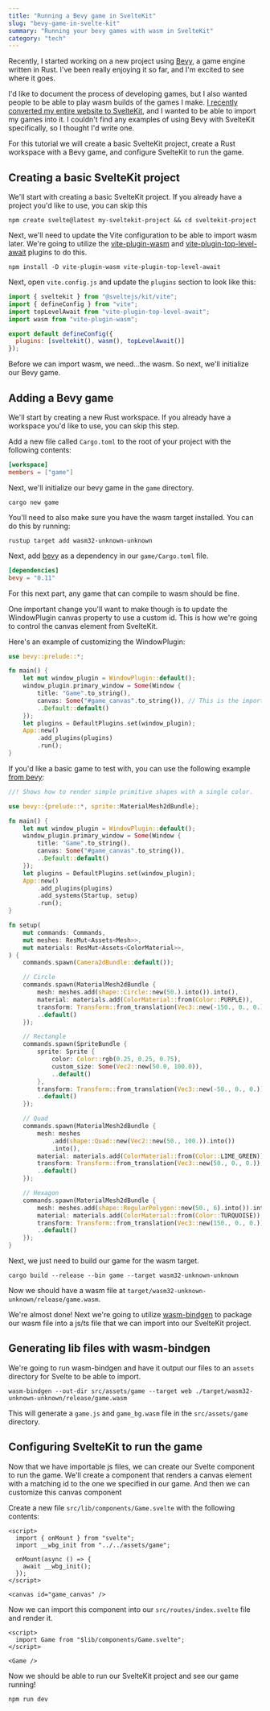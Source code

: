 ```yaml
---
title: "Running a Bevy game in SvelteKit"
slug: "bevy-game-in-svelte-kit"
summary: "Running your bevy games with wasm in SvelteKit"
category: "tech"
---
```


Recently, I started working on a new project using [Bevy](https://bevyengine.org/), a game engine written in Rust. I've
been
really enjoying it so far, and I'm excited to see where it goes.

I'd like to document the process of developing games, but I also wanted people to be able to play wasm builds of the
games I make.
[I recently converted my entire website to SvelteKit](https://github.com/sneakycrow/website/releases/tag/v6.0.0),
and I wanted to be able to import my games into it. I couldn't find any examples of using Bevy with SvelteKit
specifically, so I thought I'd write one.

For this tutorial we will create a basic SvelteKit project, create a Rust workspace with a Bevy game, and configure
SvelteKit to run the game.

## Creating a basic SvelteKit project

We'll start with creating a basic SvelteKit project. If you already have a project you'd like to use, you can skip this

```shell
npm create svelte@latest my-sveltekit-project && cd sveltekit-project
```

Next, we'll need to update the Vite configuration to be able to import wasm later.
We're going to utilize the [vite-plugin-wasm]() and [vite-plugin-top-level-await]() plugins to do this.

```shell
npm install -D vite-plugin-wasm vite-plugin-top-level-await
```

Next, open `vite.config.js` and update the `plugins` section to look like this:

```js vite.config.js
import { sveltekit } from "@sveltejs/kit/vite";
import { defineConfig } from "vite";
import topLevelAwait from "vite-plugin-top-level-await";
import wasm from "vite-plugin-wasm";

export default defineConfig({
  plugins: [sveltekit(), wasm(), topLevelAwait()]
});
```

Before we can import wasm, we need...the wasm. So next, we'll initialize our Bevy game.

## Adding a Bevy game

We'll start by creating a new Rust workspace. If you already have a workspace you'd like to use, you can skip this step.

Add a new file called `Cargo.toml` to the root of your project with the following contents:

```toml
[workspace]
members = ["game"]
```

Next, we'll initialize our bevy game in the `game` directory.

```shell
cargo new game
```

You'll need to also make sure you have the wasm target installed. You can do this by running:

```shell
rustup target add wasm32-unknown-unknown
```

Next, add [bevy](https://bevyengine.org) as a dependency in our `game/Cargo.toml` file.

```toml
[dependencies]
bevy = "0.11"
```

For this next part, any game that can compile to wasm should be fine.

One important change you'll want to make though is to update the WindowPlugin canvas property to use a custom id. This
is how we're going to control the canvas element from SvelteKit.

Here's an example of customizing the WindowPlugin:

```rust
use bevy::prelude::*;

fn main() {
    let mut window_plugin = WindowPlugin::default();
    window_plugin.primary_window = Some(Window {
        title: "Game".to_string(),
        canvas: Some("#game_canvas".to_string()), // This is the important part
        ..Default::default()
    });
    let plugins = DefaultPlugins.set(window_plugin);
    App::new()
        .add_plugins(plugins)
        .run();
}

```

If you'd like a basic game to test with, you can
use the following example [from bevy](https://github.com/bevyengine/bevy/blob/latest/examples/2d/2d_shapes.rs):

```rust
//! Shows how to render simple primitive shapes with a single color.

use bevy::{prelude::*, sprite::MaterialMesh2dBundle};

fn main() {
    let mut window_plugin = WindowPlugin::default();
    window_plugin.primary_window = Some(Window {
        title: "Game".to_string(),
        canvas: Some("#game_canvas".to_string()),
        ..Default::default()
    });
    let plugins = DefaultPlugins.set(window_plugin);
    App::new()
        .add_plugins(plugins)
        .add_systems(Startup, setup)
        .run();
}

fn setup(
    mut commands: Commands,
    mut meshes: ResMut<Assets<Mesh>>,
    mut materials: ResMut<Assets<ColorMaterial>>,
) {
    commands.spawn(Camera2dBundle::default());

    // Circle
    commands.spawn(MaterialMesh2dBundle {
        mesh: meshes.add(shape::Circle::new(50.).into()).into(),
        material: materials.add(ColorMaterial::from(Color::PURPLE)),
        transform: Transform::from_translation(Vec3::new(-150., 0., 0.)),
        ..default()
    });

    // Rectangle
    commands.spawn(SpriteBundle {
        sprite: Sprite {
            color: Color::rgb(0.25, 0.25, 0.75),
            custom_size: Some(Vec2::new(50.0, 100.0)),
            ..default()
        },
        transform: Transform::from_translation(Vec3::new(-50., 0., 0.)),
        ..default()
    });

    // Quad
    commands.spawn(MaterialMesh2dBundle {
        mesh: meshes
            .add(shape::Quad::new(Vec2::new(50., 100.)).into())
            .into(),
        material: materials.add(ColorMaterial::from(Color::LIME_GREEN)),
        transform: Transform::from_translation(Vec3::new(50., 0., 0.)),
        ..default()
    });

    // Hexagon
    commands.spawn(MaterialMesh2dBundle {
        mesh: meshes.add(shape::RegularPolygon::new(50., 6).into()).into(),
        material: materials.add(ColorMaterial::from(Color::TURQUOISE)),
        transform: Transform::from_translation(Vec3::new(150., 0., 0.)),
        ..default()
    });
}
```

Next, we just need to build our game for the wasm target.

```shell
cargo build --release --bin game --target wasm32-unknown-unknown
```

Now we should have a wasm file at `target/wasm32-unknown-unknown/release/game.wasm`.

We're almost done! Next we're going to utilize [wasm-bindgen](https://github.com/rustwasm/wasm-bindgen) to
package our wasm file into a js/ts file that we can import into our SvelteKit project.

## Generating lib files with wasm-bindgen

We're going to run wasm-bindgen and have it output our files to an `assets` directory for Svelte to be able to import.

```shell
wasm-bindgen --out-dir src/assets/game --target web ./target/wasm32-unknown-unknown/release/game.wasm
```

This will generate a `game.js` and `game_bg.wasm` file in the `src/assets/game` directory.

## Configuring SvelteKit to run the game

Now that we have importable js files, we can create our Svelte component to run the game.
We'll create a component that renders a canvas element with a matching id to the one we specified in our game. And then
we can customize this canvas component

Create a new file `src/lib/components/Game.svelte` with the following contents:

```svelte
<script>
  import { onMount } from "svelte";
  import __wbg_init from "../../assets/game";

  onMount(async () => {
    await __wbg_init();
  });
</script>

<canvas id="game_canvas" />
```

Now we can import this component into our `src/routes/index.svelte` file and render it.

```svelte
<script>
  import Game from "$lib/components/Game.svelte";
</script>

<Game />
```

Now we should be able to run our SvelteKit project and see our game running!

```shell
npm run dev
```
